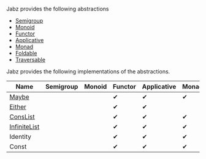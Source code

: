 Jabz provides the following abstractions

* [Semigroup](#semigroup)
* [Monoid](#monoid)
* [Functor](#functor)
* [Applicative](#applicative)
* [Monad](#monad)
* [Foldable](#foldable)
* [Traversable](#traversable)

Jabz provides the following implementations of the abstractions.

| Name                          | Semigroup | Monoid | Functor | Applicative | Monad | Foldable | Traversable |
| ----------------------------- | --------- | ------ | ------- | ----------- | ----- | -------- | ----------- |
| [Maybe](#maybe)               |           |        | ✔︎       | ✔︎           | ✔︎     | ✔︎        | ✔︎          |
| [Either](#either)             |           |        | ✔︎       | ✔︎           |       |          |            |
| [ConsList](#conslist)         |           |        | ✔︎       | ✔︎           | ✔︎     | ✔︎        | ✔︎          |
| [InfiniteList](#infinitelist) |           |        | ✔︎       | ✔︎           | ✔︎     | ✔︎        | ✔︎          |
| Identity                      |           |        | ✔︎       | ✔︎           | ✔︎     | ✔︎        | ✔︎          |
| Const                         |           |        | ✔︎       | ✔︎           | ✔︎     | ✔︎        | ✔︎          |
